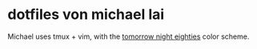 dotfiles von michael lai
========================
Michael uses tmux + vim, with the [tomorrow night
eighties](https://github.com/chriskempson/tomorrow-theme) color scheme.

